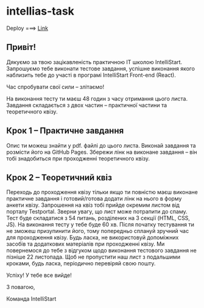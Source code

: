 # intellias-task

Deploy ===> [Link](https://mad-pillow.github.io/intellias-task/)

## Привіт!

Дякуємо за твою зацікавленість практичною IT школою IntelliStart. Запрошуємо тебе виконати тестове завдання, успішне виконання якого наблизить тебе до участі в програмі IntelliStart Front-end (React).

Час спробувати свої сили – злітаємо!

На виконання тесту ти маєш 48 годин з часу отримання цього листа. Завдання складається з двох частин – практичної частини та теоретичного квізу.

## Крок 1 – Практичне завдання

Опис ти можеш знайти у pdf. файлі до цього листа.
Виконай завдання та розмісти його на GitHub Pages.
Збережи лінк на виконане завдання – він тобі знадобиться при проходженні теоретичного квізу.

## Крок 2 – Теоретичний квіз

Переходь до проходження квізу тільки якщо ти повністю маєш виконане практичне завдання і готовий/готова додати лінк на нього в форму анкети квізу.
Запрошення на квіз тобі прийде окремим листом від порталу Testportal. Зверни увагу, що лист може потрапити до спаму.
Тест буде складатися з 54 питань, розділених на 3 секції (HTML, CSS, JS).
На виконання тесту у тебе буде 60 хв. Після початку тестування ти не зможеш призупинити його, тому попередньо сплануй зручний час для проходження квізу.
Будь ласка, не використовуй допоміжних засобів та додаткових матеріалів при проходженні квізу.
Ми повернемося до тебе з відгуком щодо виконання тестового завдання не пізніше 22 листопада. Щоб не пропустити наш лист з подальшими кроками, будь ласка, періодично перевіряй свою пошту.

Успіху! У тебе все вийде!

З повагою,

Команда IntelliStart
